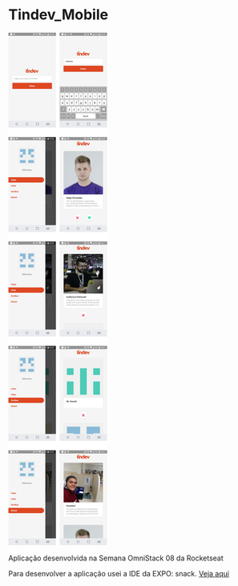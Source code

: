 # Tindev_Mobile

![Telas](https://github.com/Hilverton/Tindev_Mobile/blob/master/Telas%20Tindev.png)

Aplicação desenvolvida na Semana OmniStack 08 da Rocketseat

Para desenvolver a aplicação usei a IDE da EXPO: snack. [Veja aqui](https://snack.expo.io/@hilverton/tindev-atual)
